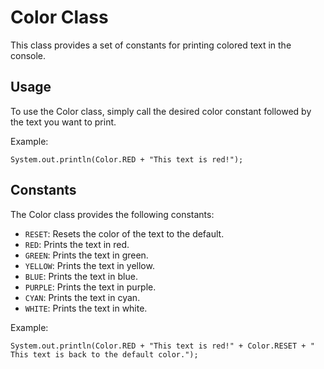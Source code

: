 
# Color Class
This class provides a set of constants for printing colored text in the console.

## Usage
To use the Color class, simply call the desired color constant followed by the text you want to print.

Example:
```
System.out.println(Color.RED + "This text is red!");
```

## Constants
The Color class provides the following constants:

- `RESET`: Resets the color of the text to the default.
- `RED`: Prints the text in red.
- `GREEN`: Prints the text in green.
- `YELLOW`: Prints the text in yellow.
- `BLUE`: Prints the text in blue.
- `PURPLE`: Prints the text in purple.
- `CYAN`: Prints the text in cyan.
- `WHITE`: Prints the text in white.

Example:
```
System.out.println(Color.RED + "This text is red!" + Color.RESET + " This text is back to the default color.");
```